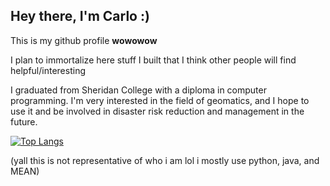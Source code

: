 ## Hey there, I'm Carlo :)

This is my github profile **wowowow**

I plan to immortalize here stuff I built that I think other people will find helpful/interesting

I graduated from Sheridan College with a diploma in computer programming. I'm very interested in the field of geomatics, and I hope to use it and be involved in disaster risk reduction and management in the future.

[![Top Langs](https://github-readme-stats.vercel.app/api/top-langs/?username=carlomaximo)](https://github.com/carlomaximo/github-readme-stats)

(yall this is not representative of who i am lol i mostly use python, java, and MEAN)

<!--
[![Carlo's GitHub stats](https://github-readme-stats.vercel.app/api?username=carlomaximo)](https://github.com/carlomaximo/github-readme-stats)

**carlomaximo/carlomaximo** is a ✨ _special_ ✨ repository because its `README.md` (this file) appears on your GitHub profile.

Here are some ideas to get you started:

- 🔭 I’m currently working on ...
- 🌱 I’m currently learning ...
- 👯 I’m looking to collaborate on ...
- 🤔 I’m looking for help with ...
- 💬 Ask me about ...
- 📫 How to reach me: ...
- 😄 Pronouns: ...
- ⚡ Fun fact: ...
-->
